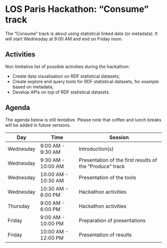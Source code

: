 # LOS Paris Hackathon: “Consume” track #

The “Consume” track is about using statistical linked data (or metadata). It will start Wednesday at 9:00 AM and end on Friday noon.

## Activities

Non limitative list of possible activities during the hackathon:
  * Create data visualisation on RDF statistical datasets;
  * Create explore and query tools for RDF statistical datasets, for example based on metadata;
  * Develop APIs on top of RDF statistical datasets.
  
## Agenda

The agenda below is still tentative. Please note that coffee and lunch breaks will be added in future versions.

| Day     | Time    | Session |
|---------|---------|---------|
| Wednesday | 9:00 AM - 9:30 AM | Introduction(s) |
| Wednesday | 9:30 AM - 10:00 AM | Presentation of the first results of the “Produce” track |
| Wednesday | 10:00 AM - 10:30 AM | Presentation of the tools |
| Wednesday | 10:30 AM - 6:00 PM | Hackathon activities |
| Thursday  | 9:00 AM - 6:00 PM | Hackathon activities |
| Friday    | 9:00 AM - 10:00 PM | Preparation of presentations |
| Friday    | 10:00 AM - 12:00 PM | Presentation of results |
